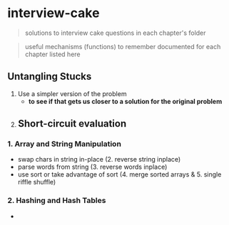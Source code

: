# interview-cake
> solutions to interview cake questions in each chapter's folder

> useful mechanisms (functions) to remember documented for each chapter listed here

## Untangling Stucks
1. Use a simpler version of the problem 
    - __to see if that gets us closer to a solution for the original problem__
2. Short-circuit evaluation
    - 

### 1. Array and String Manipulation
- swap chars in string in-place (2. reverse string inplace)
- parse words from string (3. reverse words inplace)
- use sort or take advantage of sort (4. merge sorted arrays & 5. single riffle shuffle)

### 2. Hashing and Hash Tables
- 